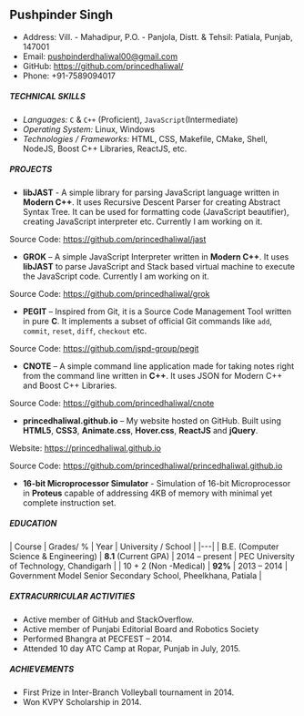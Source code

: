 ## Pushpinder Singh
 + Address: Vill. - Mahadipur, P.O. - Panjola, Distt. & Tehsil: Patiala, Punjab, 147001
 + Email: pushpinderdhaliwal00@gmail.com
 + GitHub: https://github.com/princedhaliwal/
 + Phone: +91-7589094017

##### TECHNICAL SKILLS
 + *Languages:* `C` & `C++` (Proficient), `JavaScript`(Intermediate)
 + *Operating System:* Linux, Windows
 + *Technologies / Frameworks:* HTML, CSS, Makefile, CMake, Shell, NodeJS, Boost C++ Libraries, ReactJS, etc.

##### PROJECTS
 + __libJAST__ - A simple library for parsing JavaScript language written in **Modern C++**. It uses Recursive Descent Parser for creating Abstract Syntax Tree. It can be used for formatting code (JavaScript beautifier), creating JavaScript interpreter etc. Currently I am working on it.

 Source Code: https://github.com/princedhaliwal/jast

 + __GROK__ – A simple JavaScript Interpreter written in **Modern C++**. It uses **libJAST** to parse JavaScript and Stack based virtual machine to execute the JavaScript code. Currently I am working on it.

 Source Code: https://github.com/princedhaliwal/grok

 + __PEGIT__ – Inspired from Git, it is a Source Code Management Tool written in pure **C**. It implements a subset of official Git commands like `add`, `commit`, `reset`, `diff`, `checkout` etc.

 Source Code:  https://github.com/jspd-group/pegit

 + __CNOTE__ – A simple command line application made for taking notes right from the command line written in **C++**. It uses JSON for Modern C++ and Boost C++ Libraries.

 Source Code: https://github.com/princedhaliwal/cnote
 + __princedhaliwal.github.io__ – My website hosted on GitHub. Built using **HTML5**, **CSS3**, **Animate.css**, **Hover.css**, **ReactJS** and **jQuery**.

  Website: https://princedhaliwal.github.io

  Source Code: https://github.com/princedhaliwal/princedhaliwal.github.io

 + __16-bit Microprocessor Simulator__ - Simulation of 16-bit Microprocessor
 in **Proteus** capable of addressing 4KB of memory with minimal yet complete
 instruction set.

##### EDUCATION
| Course  | Grades/ % | Year | University / School |
|---|
| B.E.  (Computer Science & Engineering) | __8.1__ (Current GPA) | 2014 – present | PEC University of Technology, Chandigarh |
| 10 + 2 (Non -Medical)	| __92%__ | 2013 – 2014 | Government Model Senior Secondary School, Pheelkhana, Patiala |

##### EXTRACURRICULAR ACTIVITIES
+ Active member of GitHub and StackOverflow.
+ Active member of Punjabi Editorial Board and Robotics Society
+ Performed Bhangra at PECFEST – 2014.
+ Attended 10 day ATC Camp at Ropar, Punjab in July, 2015.

##### ACHIEVEMENTS
+ First Prize in Inter-Branch Volleyball tournament in 2014.
+ Won KVPY Scholarship in 2014.
